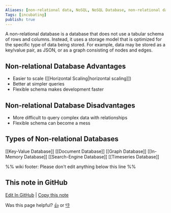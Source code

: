 ```yaml
---
Aliases: [non-relational data, NoSQL, NoSQL Database, non-relational database]
Tags: [incubating]
publish: true
---
```

A non-relational database is a database that does not use a tabular schema of rows and columns. Instead, it uses a storage model that is optimized for the specific type of data being stored. For example, data may be stored as a key/value pair, as JSON, or as a graph consisting of nodes and edges.

## Non-relational Database Advantages

- Easier to scale ([[Horizontal Scaling|horizontal scaling]])
- Better at simpler queries
- Flexible schema makes development faster

## Non-relational Database Disadvantages

- More difficult to query complex data with relationships
- Flexible schema can become a mess

## Types of Non-relational Databases

[[Key-Value Database]]
[[Document Database]]
[[Graph Database]]
[[In-Memory Database]]
[[Search-Engine Database]]
[[Timeseries Database]]

%% wiki footer: Please don't edit anything below this line %%

## This note in GitHub

<span class="git-footer">[Edit In GitHub](https://github.dev/data-engineering-community/data-engineering-wiki/blob/main/Concepts/Non-relational%20Database.md "git-hub-edit-note") | [Copy this note](https://raw.githubusercontent.com/data-engineering-community/data-engineering-wiki/main/Concepts/Non-relational%20Database.md "git-hub-copy-note")</span>

<span class="git-footer">Was this page helpful?
[👍](https://tally.so/r/mOaxjk?rating=Yes&url=https://dataengineering.wiki/Concepts/Non-relational+Database) or [👎](https://tally.so/r/mOaxjk?rating=No&url=https://dataengineering.wiki/Concepts/Non-relational+Database)</span>
